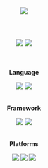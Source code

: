 <Header>
  <img src="https://capsule-render.vercel.app/api?type=waving&color=timeGradient&height=300&section=header&text=euuns%20&fontSize=65&fontAlign=75" />
</Header>

<Body>
  <center>
  <a href="https://rvrlo.tistory.com" target="_blank"><img src="https://img.shields.io/badge/Blog-8A9296?style=flat-square&logo=Tistory&logoColor=white"/></a>
  <img src="https://img.shields.io/badge/rvrlos@naver.com-333?style=flat-square&logo=Gmail&logoColor=white"/>
  <br><br>

  <br><b>Language<b><p>
  <img src="https://img.shields.io/badge/java-000000?style=flat-square&logo=Java&logoColor=white"/>
  <img src="https://img.shields.io/badge/python-3776AB?style=flat-square&logo=Python&logoColor=white"/>


  <br><b>Framework<b><p>
  <img src="https://img.shields.io/badge/spring-6DB33F?style=flat-square&logo=Spring&logoColor=white"/>
  <img src="https://img.shields.io/badge/springboot-6DB33F?style=flat-square&logo=Spring Boot&logoColor=white"/>


  <br><b>Platforms<b><p>
  <img src="https://img.shields.io/badge/intellijidea-000000?style=flat-square&logo=Intellij&logoColor=white"/>
  <img src="https://img.shields.io/badge/androidstudio-3DDC84?style=flat-square&logo=Android Studio&logoColor=white"/>
  <img src="https://img.shields.io/badge/visualstudiocode-007ACC?style=flat-square&logo=Visual Studio Code&logoColor=white"/>
  </center>
    </Body>
